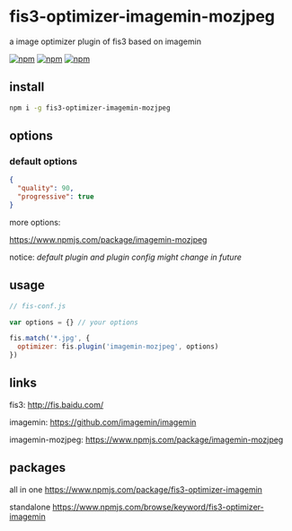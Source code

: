# fis3-optimizer-imagemin-mozjpeg
a image optimizer plugin of fis3 based on imagemin

[![npm](https://img.shields.io/npm/v/fis3-optimizer-imagemin-mozjpeg.svg?style=flat-square)](https://www.npmjs.com/package/fis3-optimizer-imagemin-mozjpeg)
[![npm](https://img.shields.io/npm/dt/fis3-optimizer-imagemin-mozjpeg.svg?style=flat-square)](https://www.npmjs.com/package/fis3-optimizer-imagemin-mozjpeg)
[![npm](https://img.shields.io/npm/dm/fis3-optimizer-imagemin-mozjpeg.svg?style=flat-square)](https://www.npmjs.com/package/fis3-optimizer-imagemin-mozjpeg)

## install
```sh
npm i -g fis3-optimizer-imagemin-mozjpeg
```

## options

### default options
```json
{
  "quality": 90,
  "progressive": true
}
```
more options:

https://www.npmjs.com/package/imagemin-mozjpeg


notice: *default plugin and plugin config might change in future*

## usage

```js
// fis-conf.js

var options = {} // your options

fis.match('*.jpg', {
  optimizer: fis.plugin('imagemin-mozjpeg', options)
})
```

## links
fis3: http://fis.baidu.com/

imagemin: https://github.com/imagemin/imagemin

imagemin-mozjpeg: https://www.npmjs.com/package/imagemin-mozjpeg


## packages
all in one
https://www.npmjs.com/package/fis3-optimizer-imagemin

standalone
https://www.npmjs.com/browse/keyword/fis3-optimizer-imagemin